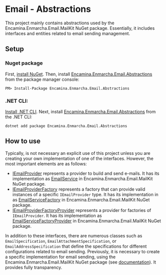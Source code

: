 ﻿# Email - Abstractions

This project mainly contains abstractions used by the Encamina.Enmarcha.Email.MailKit NuGet package. Essentially, it includes interfaces and entities related to email sending management.

## Setup

### Nuget package

First, [install NuGet](http://docs.nuget.org/docs/start-here/installing-nuget). Then, install [Encamina.Enmarcha.Email.Abstractions](https://www.nuget.org/packages/Encamina.Enmarcha.Email.Abstractions) from the package manager console:

    PM> Install-Package Encamina.Enmarcha.Email.Abstractions

### .NET CLI:

[Install .NET CLI](https://learn.microsoft.com/en-us/dotnet/core/tools/). Next, install [Encamina.Enmarcha.Email.Abstractions](https://www.nuget.org/packages/Encamina.Enmarcha.Email.Abstractions) from the .NET CLI:

    dotnet add package Encamina.Enmarcha.Email.Abstractions

## How to use

Typically, is not necessary an explicit use of this project unless you are creating your own implementation of one of the interfaces. However, the most important elements are as follows:
- [IEmailProvider](./IEmailProvider.cs) represents a provider to build and send e-mails. It has its implementation as [EmailService](../Encamina.Enmarcha.Email.MailKit/EmailService.cs) in Encamina.Enmarcha.Email.MailKit NuGet package.
- [IEmailProviderFactory](./IEmailProviderFactory.cs) represents a factory that can provide valid instances of a specific `IEmailProvider` type. It has its implementation in as [EmailServiceFactory](../Encamina.Enmarcha.Email.MailKit/EmailServiceFactory.cs) in Encamina.Enmarcha.Email.MailKit NuGet package.
- [IEmailProviderFactoryProvider](./IEmailProviderFactoryProvider.cs) represents a provider for factories of `IEmailProvider`. It has its implementation as [EmailServiceFactoryProvider](../Encamina.Enmarcha.Email.MailKit/EmailServiceFactoryProvider.cs) in Encamina.Enmarcha.Email.MailKit NuGet package.

In addition to these interfaces, there are numerous classes such as `EmailSpecification`, `EmailAttachmentSpecification`, or `EmailAddressSpecification` that define the specifications for different configurations related to email sending. Previously, it is necessary to create a specific implementation for email sending, using the Encamina.Enmarcha.Email.MailKit NuGet package (see [documentation](../Encamina.Enmarcha.Email.MailKit/README.md)). It provides fully transparency.